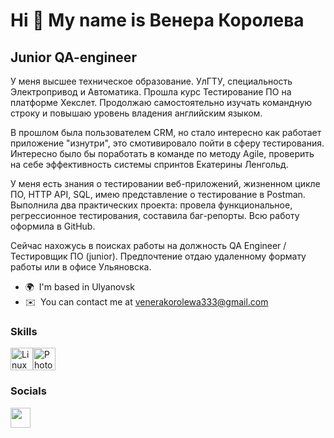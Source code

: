 Hi 👋 My name is Венера Королева
================================

Junior QA-engineer
------------------
У меня высшее техническое образование. УлГТУ, специальность Электропривод и Автоматика. Прошла курс Тестирование ПО на платформе Хекслет. Продолжаю самостоятельно изучать командную строку и повышаю уровень владения английским языком.

В прошлом была пользователем CRM, но стало интересно как работает приложение "изнутри", это смотивировало пойти в сферу тестирования. 
Интересно было бы поработать в команде по методу Agile, проверить на себе эффективность системы спринтов Екатерины Ленгольд.

У меня есть знания о тестировании веб-приложений, жизненном цикле ПО, HTTP API, SQL, имею представление о тестирование в Postman. Выполнила два практических проекта: провела функциональное, регрессионное тестирования, составила баг-репорты. Всю работу оформила в GitHub.

Сейчас нахожусь в поисках работы на должность QA Engineer / Тестировщик ПО (junior). Предпочтение отдаю удаленному формату работы или в офисе Ульяновска.  

* 🌍  I'm based in Ulyanovsk
* ✉️  You can contact me at [venerakorolewa333@gmail.com](mailto:venerakorolewa333@gmail.com)

### Skills


<p align="left">
<a href="https://www.linux.org" target="_blank" rel="noreferrer"><img src="https://raw.githubusercontent.com/danielcranney/readme-generator/main/public/icons/skills/linux-colored.svg" width="36" height="36" alt="Linux" /></a><a href="https://www.adobe.com/uk/products/photoshop.html" target="_blank" rel="noreferrer"><img src="https://raw.githubusercontent.com/danielcranney/readme-generator/main/public/icons/skills/photoshop-colored.svg" width="36" height="36" alt="Photoshop" /></a>
</p>


### Socials

<p align="left"> <a href="https://www.github.com/Yawerica" target="_blank" rel="noreferrer"> <picture> <source media="(prefers-color-scheme: dark)" srcset="https://raw.githubusercontent.com/danielcranney/readme-generator/main/public/icons/socials/github-dark.svg" /> <source media="(prefers-color-scheme: light)" srcset="https://raw.githubusercontent.com/danielcranney/readme-generator/main/public/icons/socials/github.svg" /> <img src="https://raw.githubusercontent.com/danielcranney/readme-generator/main/public/icons/socials/github.svg" width="32" height="32" /> </picture> </a></p>
